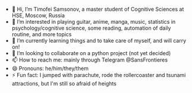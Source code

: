 - 👋 Hi, I’m Timofei Samsonov, a master student of Cognitive Sciences at HSE, Moscow, Russia
- 👀 I’m interested in playing guitar, anime, manga, music, statistics in psychology/cognitive science, some reading, automation of daily routine, and more topics
- 🌱 I’m currently learning things and to take care of myself, and will carry on!
- 💞️ I’m looking to collaborate on a python project (not yet decided)
- 📫 How to reach me: mainly through Telegram @SansFrontieres
- 😄 Pronouns: he/him/they/them
- ⚡ Fun fact: I jumped with parachute, rode the rollercoaster and tsunami attractions, but I'm still so afraid of heights

